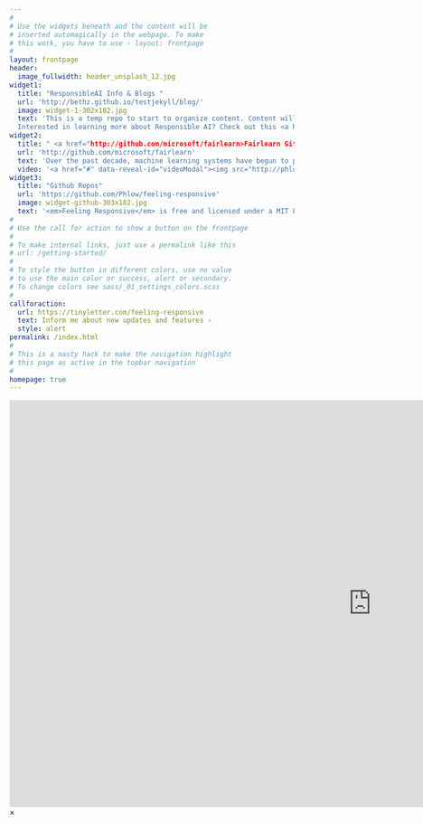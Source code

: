 ```yaml
---
#
# Use the widgets beneath and the content will be
# inserted automagically in the webpage. To make
# this work, you have to use › layout: frontpage
#
layout: frontpage
header:
  image_fullwidth: header_unsplash_12.jpg
widget1:
  title: "ResponsibleAI Info & Blogs "
  url: 'http://bethz.github.io/testjekyll/blog/'
  image: widget-1-302x182.jpg
  text: 'This is a temp repo to start to organize content. Content will be moved to a permanent url when available.<br>
  Interested in learning more about Responsible AI? Check out this <a href="https://learn.microsoft.com/activity/S3332473/launch/#/">interesting course</a>. '
widget2:
  title: " <a href="http://github.com/microsoft/fairlearn>Fairlearn Github Repo</a>"
  url: 'http://github.com/microsoft/fairlearn'
  text: 'Over the past decade, machine learning systems have begun to play a key role in many high-stakes decisions. <br>Who is interviewed for a job? <br>Who is approved for a bank loan? <br>Work on these challenges has resulted in a <a href=https://www.microsoft.com/en-us/research/blog/machine-learning-for-fair-decisions/>method </a> which uses a reduction technique to turn any common classifier into a "fair" one.  It uses a systematic approach for achieving fairness in a binary classification. Examples are included. <a href=github.com/microsoft/fairlearn>Try it out</a>.'
  video: '<a href="#" data-reveal-id="videoModal"><img src="http://phlow.github.io/feeling-responsive/images/start-video-feeling-responsive-302x182.jpg" width="302" height="182" alt=""/></a>'
widget3:
  title: "Github Repos"
  url: 'https://github.com/Phlow/feeling-responsive'
  image: widget-github-303x182.jpg
  text: '<em>Feeling Responsive</em> is free and licensed under a MIT License. Make it your own and start building. Grab the <a href="https://github.com/Phlow/feeling-responsive/tree/bare-bones-version">Bare-Bones-Version</a> for a fresh start or learn how to use it with the <a href="https://github.com/Phlow/feeling-responsive/tree/gh-pages">education-version</a> with sample posts and images. Then tell me via Twitter <a href="http://twitter.com/phlow">@phlow</a>.'
#
# Use the call for action to show a button on the frontpage
#
# To make internal links, just use a permalink like this
# url: /getting-started/
#
# To style the button in different colors, use no value
# to use the main color or success, alert or secondary.
# To change colors see sass/_01_settings_colors.scss
#
callforaction:
  url: https://tinyletter.com/feeling-responsive
  text: Inform me about new updates and features ›
  style: alert
permalink: /index.html
#
# This is a nasty hack to make the navigation highlight
# this page as active in the topbar navigation
#
homepage: true
---
```


<div id="videoModal" class="reveal-modal large" data-reveal="">
  <div class="flex-video widescreen vimeo" style="display: block;">
    <iframe width="1280" height="720" src="https://www.youtube.com/embed/3b5zCFSmVvU" frameborder="0" allowfullscreen></iframe>
  </div>
  <a class="close-reveal-modal">&#215;</a>
</div>
